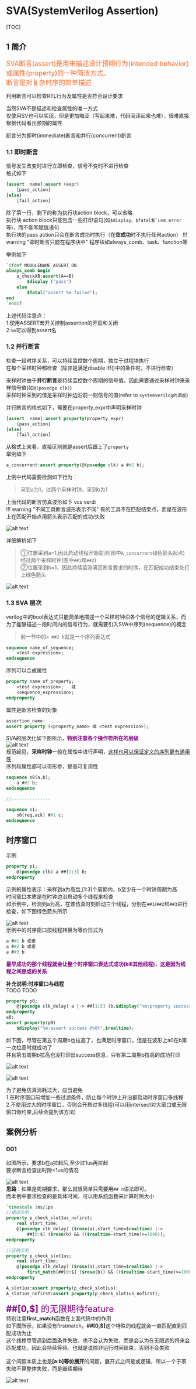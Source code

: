 # <span class="hl warn">SVA</span>(SystemVerilog Assertion)
[TOC]
## 1 简介
<font color =ff6622 font size=4>SVA断言(assert)是用来描述设计<span class="btl">预期行为(intended behavior)</span>或<span class="btl">属性(property)</span>的一种简洁方式。   
断言是对<span class="btl">复杂时序的简单描述</span></font>   

利用断言可以检查RTL行为及属性是否符合设计要求
<div class="hb">
当然SVA不是描述和检查属性的唯一方式</br>
仅使用SV也可以实现，但是更加晦涩（写起来难，代码阅读起来也难），很难直接根据代码看出预期的属性
</div>

断言分为<span class="btl">即时(immediate)断言</span>和<span class="btl">并行(concurrent)断言</span>
### 1.1 即时断言
信号发生改变时进行立即检查，信号不变时不进行检查    
格式如下
```systemverilog
[assert  name]:assert (expr) 
    [pass_action]
[else]
    [fail_action]
```
除了第一行，剩下的称为执行块<span class="btl">action block</span>，可以省略       
<span class="hl info">执行块</span> action block<span class="btlr">只能包含一些打印语句(如``$display、$fatal和`uvm_error``等)，而不能写赋值语句</span>      
执行块的pass action只会在断言成功时执行（在**空成功**时不执行任何action）
!!! warning "即时断言只能在程序块中"
    程序块如always_comb、task、function等

举例如下
```sv
`ifdef MODULENAME_ASSERT_ON
always_comb begin
    a_checkAB:assert(A==B) 
        $display ("pass")
    else
        $fatal("assert %m failed");
end
`endif
```
上述代码注意点：    
1.使用<span class="btl">ASSERT宏开关</span>控制assertion的开启和关闭  
2.<span class="btl">`%m`</span>可以得到assert名  
  
### 1.2 并行断言
检查一段时序关系，可以持续监控数个周期，独立于过程块执行     
在每个采样时钟都检查（除非是满足disable iff()中的条件时，不进行检查）    
   
<span class="hl info">采样时钟</span>由于**并行断言**是持续监控数个周期的信号值，因此需要通过<span class="btl">采样时钟</span>来采样信号值(如`@(posedge clk)`)     
采样时钟采到的值是<span class="btlr">采样时钟边沿前一刻信号的值</span>(refer to `systemverilog的调度`)  
  
并行断言的格式如下，需要在property_expr中声明采样时钟   
```systemverilog
[assert  name]:assert property(property_expr) 
    [pass_action]
[else]
    [fail_action]
```
从格式上来看，直接区别就是assert后跟上了<span class="btl">`property`</span>    
举例如下
```sv
a_concurrent:assert property(@(posedge clk) a ##2 b);
```      

上例中代码需要检测如下行为：   
> 采到a为1，过两个采样时钟，采到b为1   

上面代码的断言仿真波形如下 <span class="hl warn">vcs</span> <span class="hl">verdi</span>  
!!! warning "不同工具断言波形表示不同"
    有的工具不在匹配结束点，而是在波形上在匹配开始点用箭头表示匹配的成功/失败
   
![alt text](img/image-7.png#img120)  

详细解析如下    
>①位置采到a=1,因此启动线程开始监测(图中`A_concurrent`绿色箭头起点)   
>经过两个采样时钟(图中`##1`和`##2`)    
>②位置采到b=1，因此持续监测满足断言要求的时序，在匹配成功结束处打上绿色箭头  


![alt text](img/image-8.png#img60)
### 1.3 SVA 层次
verilog中的bool表达式只能简单地描述一个采样时钟沿各个信号的逻辑关系，而为了能够描述一段时间内的信号行为，就需要引入SVA中<span class="btl">序列(sequence)</span>的概念   
>前一节中的`a ##2 b`就是一个序列表达式    

```sv
sequence name_of_sequence;
    <test expression>;
endsequence
```
序列可以合成属性   
```sv
property name_of_property;
    <test expression>;   或
    <sequence_expression>;
endproperty
```
属性是断言检查的对象
```sv
assertion_name:
assert property (<property_name> 或 <test expression>);
```
SVA的层次化如下图所示，<font color = purple><b>特别注意各个操作符所在的层级</b></font>    
![alt text](img/image-11.png#img#img40)   
规范起见，**采样时钟**一般在属性中进行声明，<u>这样也可以保证定义的序列更有通用性</u>   
序列和属性都可以带<span class="btl">形参</span>，提高可复用性   
```sv
sequence s0(a,b);
    a ##2 b;
endsequence

//---------------

sequence s1;
    s0(req,ack) ##1 c;
endsequence
```
## 时序窗口
示例  
```sv
property p1;
    @(posedge clk) a ##[1:3] b;
endproperty
```
示例的属性表示：采样到a为高后,[1:3]个周期内，b至少在一个时钟周期为高   
时间窗口本质是<span class='btl'>在时钟边沿启动多个线程来检查</span>   
如示例中，检测到a为高，在该仿真时刻启动三个线程，分别在`##1`/`##2`和`##3`进行检查，如下图绿色箭头所示   

![alt text](img/image-14.png)    
示例中的时序窗口按线程转换为等价形式为
```sv
a ##1 b 或者
a ##2 b 或者
a ##3 b
```
<span class = "btlr"><font color=purple><b>最早成功的那个线程就会让整个时序窗口表达式成功(kill其他线程)，这是因为线程之间是或的关系</b></font></span>
<div class="hb tip">
<b>补充说明:时序窗口与线程</b><br>
TODO TODO
</div>

```sv
property p0;
    @(posedge clk_delay) a |-> ##[1:5] (b,$display("%m:property success @%0t",$realtime));
endproperty
a0:
assert property(p0)
    $display("%m:assert success @%0t",$realtime);
```
如下图，尽管在第五个周期b也拉高了，也满足时序窗口，但是在波形上a0在b第一次拉高时就成功了  
并且第五周期b拉高也没打印出success信息，只有第二周期b拉高的成功打印  
  
![alt text](img/image-13.png)  
  
![alt text](img/image-15.png#img50)   



<div class="hb warn">
为了避免仿真消耗过大，应当避免<br>      
1.在时序窗口前增加一些过滤条件，防止每个时钟上升沿都启动时序窗口多线程<br>   
2.不使用过大的时序窗口，否则会开启过多线程(可以用intersect对大窗口或无限窗口做约束,后续会提到该方法)<br>  
</div>




## 案例分析
### 001
如图所示，要求b在a拉起后,至少过1us再拉起    
要求断言检查出时隙<1us的情况   
  
![alt text](img/image-9.png)   
**思路**：如果是周期要求，那么就很简单只需要用`## n`语法即可。   
而本例中要求检查的是具体时间，可以用系统函数来计算时隙大小   
```sv
`timescale 1ns/1ps
//错误示例
property p_check_slot1us_nofirst;
    real start_time;
    @(posedge clk_delay) ($rose(a),start_time=$realtime) |-> 
        ##[0:$] ($rose(b) && (($realtime-start_time)>=1000)); 
endproperty

//正确示例
property p_check_slot1us;
    real start_time;
    @(posedge clk_delay) ($rose(a),start_time=$realtime) |-> 
        first_match(##[0:$] ($rose(b)) && (($realtime-start_time)>=1000)); 
endproperty

A_slot1us:assert property(p_check_slot1us);
A_slot1us_nofirst:assert property(p_check_slot1us_nofirst);
```
<div class="hb warn">
<font color=purple font size =5><b>##[0,$]</b> 的无限期待feature</font><br>
特别注意<span class="btl"><b>first_match</b></span>函数在上面代码中的作用<br>    
如下图所示，如果没有firstmatch，<b>##[0,$]</b>这个特殊的线程就会一直匹配直到匹配成功为止<br>
这个线程尽管遇到后面条件失败，也不会认为失败，而是会认为在无限远的将来会匹配成功，因此会持续等待。也就是说除非运行时间结束，否则不会失败<br>
<br>
这个问题本质上也是<b>[a:b]等价展开</b>的问题，<span class="btl">展开式之间是或逻辑</span>，所以一个子项失败不算整体失败，而是继续期待
</div>  


![alt text](img/image-10.png)  
